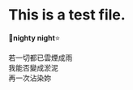 # This is a test file.

🌙**nighty night**⭐

<!--
若一切都已云烟成雨  
我能否变成淤泥  
再一次沾染你  
-->

若一切都已雲煙成雨  
我能否變成淤泥  
再一次沾染妳  

